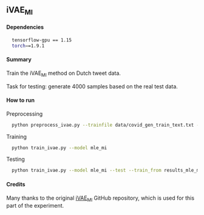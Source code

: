 ## iVAE<sub>MI</sub>

#### Dependencies
```sh
  tensorflow-gpu == 1.15
  torch==1.9.1
```

#### Summary
Train the iVAE<sub>MI</sub> method on Dutch tweet data.

Task for testing: generate 4000 samples based on the real test data.

#### How to run

Preprocessing
```sh
  python preprocess_ivae.py --trainfile data/covid_gen_train_text.txt --valfile data/covid_gen_val_text.txt --testfile data/covid_gen_test_text.txt --outputfile data
```

Training
```sh
  python train_ivae.py --model mle_mi
```

Testing
```sh
  python train_ivae.py --model mle_mi --test --train_from results_mle_mi/040.pt
```

#### Credits

Many thanks to the original [iVAE<sub>MI</sub>](https://github.com/fangleai/Implicit-LVM) GitHub repository, which is used for this part of the experiment.
